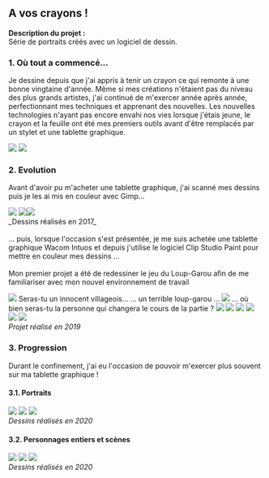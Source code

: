 ## A vos crayons !

**Description du projet :**
<br>
Série de portraits créés avec un logiciel de dessin.
<br>

### 1. Où tout a commencé...

Je dessine depuis que j'ai appris à tenir un crayon ce qui remonte à une bonne vingtaine d'année. Même si mes créations n'étaient pas du niveau des plus grands artistes, j'ai 
continué de m'exercer année après année, perfectionnant mes techniques et apprenant des nouvelles.
Les nouvelles technologies n'ayant pas encore envahi nos vies lorsque j'étais jeune, le crayon et la feuille ont été mes premiers outils avant d'être remplacés par un stylet et 
une tablette graphique.

<img src="images/graphique/past_v1.png"/>
<img src="images/graphique/future_v1.png"/>

### 2. Evolution

Avant d'avoir pu m'acheter une tablette graphique, j'ai scanné mes dessins puis je les ai mis en couleur avec Gimp...

<img src="images/graphique/enora.png"/>
<img src="images/graphique/sirène_bleu.png"/><img src="images/graphique/personnage.png"/>
<br>
_Dessins réalisés en 2017_
<br><br>
... puis, lorsque l'occasion s'est présentée, je me suis achetée une tablette graphique Wacom Intuos et depuis j'utilise le logiciel Clip Studio Paint pour mettre en couleur 
mes dessins ...
<br><br>
Mon premier projet a été de redessiner le jeu du Loup-Garou afin de me familiariser avec mon nouvel environnement de travail

<img src="images/graphique/loup_garou/villageois.png"/> Seras-tu un innocent villageois...
... un terrible loup-garou ... <img src="images/graphique/loup_garou/loup_garou.png"/>
... où bien seras-tu la personne qui changera le cours de la partie ?
<img src="images/graphique/loup_garou/petite_fille.png"/> <img src="images/graphique/loup_garou/sorciere.png"/> <img src="images/graphique/loup_garou/voyante.png"/>
<img src="images/graphique/loup_garou/chasseur.png"/> <img src="images/graphique/loup_garou/voleur.png"/> <img src="images/graphique/loup_garou/cupidon.png"/>
<br>
_Projet réalisé en 2019_

### 3. Progression

Durant le confinement, j'ai eu l'occasion de pouvoir m'exercer plus souvent sur ma tablette graphique !

#### 3.1. Portraits

<img src="images/graphique/portrait_1.png"/> <img src="images/graphique/portrait_3_v2.png"/> <img src="images/graphique/portrait_4.png"/>
<br>
_Dessins réalisés en 2020_

#### 3.2. Personnages entiers et scènes

<img src="images/graphique/personnage_1_bg_v3.png"/> <img src="images/graphique/wynn_et_eireen.png"/>
<img src="images/graphique/scene_v4_bg_nature.png"/>
<br>
_Dessins réalisés en 2020_

